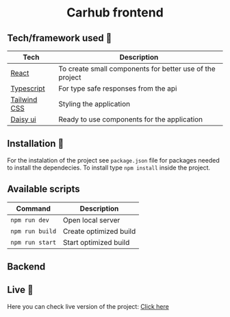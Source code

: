 
<h1 align="center">Carhub frontend</h4>


## Tech/framework used 🔧

| Tech                                                    | Description                              |
| ------------------------------------------------------- | ---------------------------------------- |
| [React](https://react.dev/)                           | To create small components for better use of the project   |
| [Typescript](https://www.typescriptlang.org/)                           | For type safe responses from the api    |
| [Tailwind CSS](https://tailwindcss.com)                           | Styling the application   |
| [Daisy ui](https://daisyui.com/)                           | Ready to use components for the application    |

## Installation 💾
For the instalation of the project see `package.json` file for packages needed to install the dependecies. To install type `npm install` inside the project.

## Available scripts

| Command                   | Description                   |
| ------------------------- | ----------------------------- |
| `npm run dev`           | Open local server             |
| `npm run build`           | Create optimized build        |
| `npm run start`           | Start optimized build        |


## Backend 

## Live 📍
Here you can check live version of the project: [Click here](https://carhub-frontend.netlify.app/)
